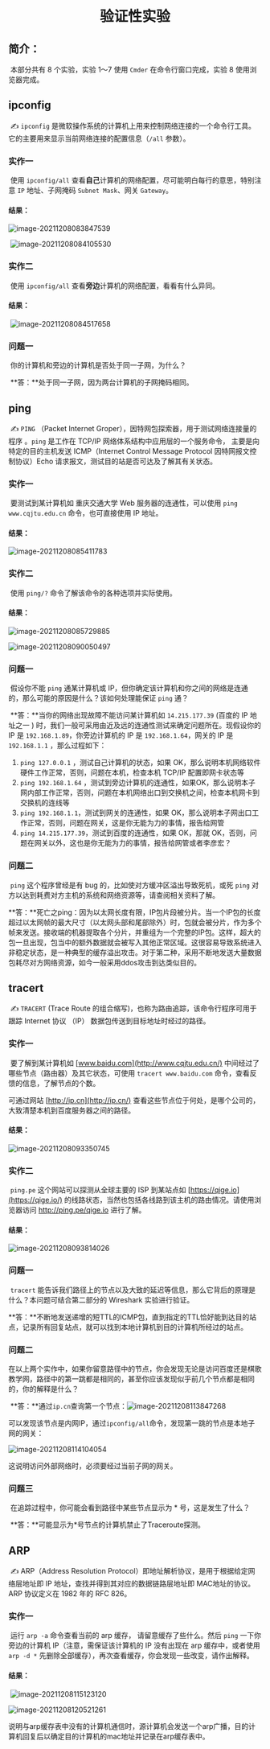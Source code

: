 <h1 align="center">验证性实验</h1>

## 简介：

​	本部分共有 8 个实验，实验 1～7 使用 `Cmder` 在命令行窗口完成，实验 8 使用浏览器完成。



## ipconfig

​	✍ `ipconfig` 是微软操作系统的计算机上用来控制网络连接的一个命令行工具。它的主要用来显示当前网络连接的配置信息（`/all` 参数）。

### 实作一

​	使用 `ipconfig/all` 查看**自己**计算机的网络配置，尽可能明白每行的意思，特别注意 `IP` 地址、子网掩码 `Subnet Mask`、网关 `Gateway`。

#### 	结果：

![image-20211208083847539](https://github.com/gumdj/network/blob/main/%E9%AA%8C%E8%AF%81%E6%80%A7%E5%AE%9E%E9%AA%8C/res/image-20211208083847539.png)

​	![image-20211208084105530](.\res\image-20211208084105530.png)

### 实作二

​	使用 `ipconfig/all` 查看**旁边**计算机的网络配置，看看有什么异同。

#### 结果：

​	![image-20211208084517658](.\res\image-20211208084517658.png)

### 问题一

​	你的计算机和旁边的计算机是否处于同一子网，为什么？

​		**答：**处于同一子网，因为两台计算机的子网掩码相同。



## ping

​	✍ `PING` （Packet Internet Groper），因特网包探索器，用于测试网络连接量的程序 。`ping` 是工作在 TCP/IP 网络体系结构中应用层的一个服务命令， 主要是向特定的目的主机发送 ICMP（Internet Control Message Protocol 因特网报文控制协议）Echo 请求报文，测试目的站是否可达及了解其有关状态。

### 实作一

​	要测试到某计算机如 重庆交通大学 Web 服务器的连通性，可以使用 `ping www.cqjtu.edu.cn` 命令，也可直接使用 IP 地址。

#### 结果：

![image-20211208085411783](.\res\image-20211208085411783.png)

### 实作二

​	使用 `ping/?` 命令了解该命令的各种选项并实际使用。

#### 结果：

![image-20211208085729885](.\res\image-20211208085729885.png)

![image-20211208090050497](.\res\image-20211208090050497.png)

### 问题一

​	假设你不能 `ping` 通某计算机或 IP，但你确定该计算机和你之间的网络是连通的，那么可能的原因是什么？该如何处理能保证 `ping` 通？

​	**答：**当你的网络出现故障不能访问某计算机如 `14.215.177.39` (百度的 IP 地址之一 ) 时，我们一般可采用由近及远的连通性测试来确定问题所在。现假设你的 IP 是 `192.168.1.89`，你旁边计算机的 IP 是 `192.168.1.64`，网关的 IP 是 `192.168.1.1` ，那么过程如下：

1. `ping 127.0.0.1` ，测试自己计算机的状态，如果 OK，那么说明本机网络软件硬件工作正常，否则，问题在本机，检查本机 TCP/IP 配置即网卡状态等
2. `ping 192.168.1.64` ，测试到旁边计算机的连通性，如果OK，那么说明本子网内部工作正常，否则，问题在本机网络出口到交换机之间，检查本机网卡到交换机的连线等
3. `ping 192.168.1.1`，测试到网关的连通性，如果 OK，那么说明本子网出口工作正常，否则，问题在网关，这是你无能为力的事情，报告给网管
4. `ping 14.215.177.39`，测试到百度的连通性，如果 OK，那就 OK，否则，问题在网关以外，这也是你无能为力的事情，报告给网管或者李彦宏？

### 问题二

​	`ping` 这个程序曾经是有 bug 的，比如使对方缓冲区溢出导致死机，或死 `ping` 对方以达到耗费对方主机的系统和网络资源等，请查阅相关资料了解。

​	**答：**死亡之ping：因为以太网长度有限，IP包片段被分片。当一个IP包的长度超过以太网帧的最大尺寸（以太网头部和尾部除外）时，包就会被分片，作为多个帧来发送。接收端的机器提取各个分片，并重组为一个完整的IP包。这样，超大的包一旦出现，包当中的额外数据就会被写入其他正常区域。这很容易导致系统进入非稳定状态，是一种典型的缓存溢出攻击。对于第二种，采用不断地发送大量数据包耗尽对方网络资源，如今一般采用ddos攻击到达类似目的。



## tracert

​	✍ `TRACERT` (Trace Route 的组合缩写)，也称为路由追踪，该命令行程序可用于跟踪 Internet 协议 （IP） 数据包传送到目标地址时经过的路径。

### 实作一

​	要了解到某计算机如 [www.baidu.com](http://www.cqjtu.edu.cn/) 中间经过了哪些节点（路由器）及其它状态，可使用 `tracert www.baidu.com` 命令，查看反馈的信息，了解节点的个数。

可通过网站 [http://ip.cn](http://ip.cn/) 查看这些节点位于何处，是哪个公司的，大致清楚本机到百度服务器之间的路径。

#### 结果：

![image-20211208093350745](.\res\image-20211208093350745.png)

### 实作二

​	`ping.pe` 这个网站可以探测从全球主要的 ISP 到某站点如 [https://qige.io](https://qige.io/) 的线路状态，当然也包括各线路到该主机的路由情况。请使用浏览器访问 http://ping.pe/qige.io 进行了解。

#### 结果：

![image-20211208093814026](.\res\image-20211208093814026.png)

### 问题一

​	`tracert` 能告诉我们路径上的节点以及大致的延迟等信息，那么它背后的原理是什么？本问题可结合第二部分的 Wireshark 实验进行验证。

​	**答：**不断地发送递增的短TTL的ICMP包，直到指定的TTL恰好能到达目的站点，记录所有回复站点，就可以找到本地计算机到目的计算机所经过的站点。

### 问题二

​	在以上两个实作中，如果你留意路径中的节点，你会发现无论是访问百度还是棋歌教学网，路径中的第一跳都是相同的，甚至你应该发现似乎前几个节点都是相同的，你的解释是什么？

​	**答：**通过`ip.cn`查询第一个节点：![image-20211208113847268](.\res\image-20211208113847268.png)

可以发现该节点是内网IP，通过`ipconfig/all`命令，发现第一跳的节点是本地子网的网关：

![image-20211208114104054](.\res\image-20211208114104054.png)

这说明访问外部网络时，必须要经过当前子网的网关。

### 问题三

​	在追踪过程中，你可能会看到路径中某些节点显示为 * 号，这是发生了什么？

​	**答：**可能显示为*号节点的计算机禁止了Traceroute探测。



## ARP

​	✍ ARP（Address Resolution Protocol）即地址解析协议，是用于根据给定网络层地址即 IP 地址，查找并得到其对应的数据链路层地址即 MAC地址的协议。 ARP 协议定义在 1982 年的 RFC 826。

### 实作一

​	运行 `arp -a` 命令查看当前的 arp 缓存， 请留意缓存了些什么。然后 `ping` 一下你旁边的计算机 IP（注意，需保证该计算机的 IP 没有出现在 arp 缓存中，或者使用 `arp -d *` 先删除全部缓存），再次查看缓存，你会发现一些改变，请作出解释。

#### 结果：

​	![image-20211208115123120](.\res\image-20211208115123120.png)

![image-20211208120521261](.\res\image-20211208120521261.png)

​	说明与arp缓存表中没有的计算机通信时，源计算机会发送一个arp广播，目的计算机回复后以确定目的计算机的mac地址并记录在arp缓存表中。
